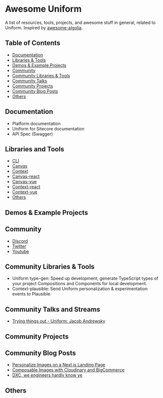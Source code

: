 # Awesome Uniform

A list of resources, tools, projects, and awesome stuff in general, related to Uniform. Inspired by [awesome-algolia](https://github.com/algolia/awesome-algolia).

## Table of Contents

- [Documentation](#documentation)
- [Libraries & Tools](#libraries--tools)
- [Demos & Example Projects](#demos--example-projects)
- [Community](#community)
- [Community Libraries & Tools](#community-libraries--tools)
- [Community Talks](#community-talks)
- [Community Projects](#community-projects)
- [Community Blog Posts](#community-blog-posts)
- [Others](#others)

## Documentation

- Platform documentation
- Uniform for Sitecore documentation
- API Spec (Swagger)

## Libraries and Tools

- [CLI](https://www.npmjs.com/package/@uniformdev/cli)
- [Canvas](https://www.npmjs.com/package/@uniformdev/canvas)
- [Context](https://www.npmjs.com/package/@uniformdev/context)
- [Canvas-react](https://www.npmjs.com/package/@uniformdev/canvas-react)
- [Canvas-vue](https://www.npmjs.com/package/@uniformdev/canvas-vue)
- [Context-react](https://www.npmjs.com/package/@uniformdev/context-react)
- [Context-vue](https://www.npmjs.com/package/@uniformdev/context-vue)
- [Others](https://www.npmjs.com/search?q=%40uniformdev)

## Demos & Example Projects

## Community

- [Discord](https://discord.gg/DRMyTKfxJy)
- [Twitter](https://twitter.com/uniformdev)
- [Youtube](https://www.youtube.com/channel/UCEhO1B_bT_sUV0DT4c4rNQA)

## Community Libraries & Tools

- Uniform type-gen: Speed up development, generate TypeScript types of your project Compositions and Components for local development.
- Context-plausible: Send Uniform personalization & experimentation events to Plausible.

## Community Talks and Streams

- [Trying things out - Uniform: Jacob Andrewsky](https://www.youtube.com/watch?v=NueIg3izQHU)

## Community Projects

## Community Blog Posts

- [Personalize Images on a Next.js Landing Page](https://mediajams.dev/post/how-to-personalize-images-on-an-event-landing-page-using-next.js)
- [Composable Images with Cloudinary and BigCommerce](https://mediajams.dev/post/deliver-composable-commerce-images-with-cloudinary-and-bigcommerce-in-nextjs)
- [DXC, we engineers hardly know ye](https://dev.to/chuloo/dxc-we-engineers-hardly-know-ye-3gmh)

## Others
